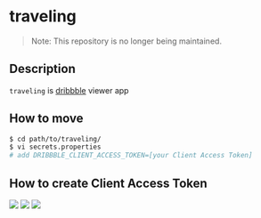 # traveling

> Note: This repository is no longer being maintained.

## Description

`traveling` is [dribbble](https://dribbble.com) viewer app

## How to move

```bash
$ cd path/to/traveling/
$ vi secrets.properties
# add DRIBBBLE_CLIENT_ACCESS_TOKEN=[your Client Access Token]
```

## How to create Client Access Token
![](https://github.com/eure/traveling/blob/doc/doc/register-an-application.png)
![](https://github.com/eure/traveling/blob/doc/doc/register-a-new-application.png)
![](https://github.com/eure/traveling/blob/doc/doc/client-access-token.png)
